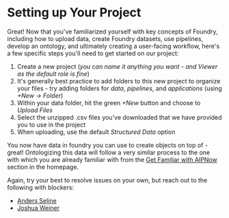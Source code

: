 # Setting up Your Project

Great! Now that you've familiarized yourself with key concepts of Foundry, including how to upload data, create Foundry datasets, use pipelines, develop an ontology, and ultimately creating a user-facing workflow, here's a few specific steps you'll need to get started on our project:
1. Create a new project (*you can name it anything you want - and Viewer as the default role is fine*)
2. It's generally best practice to add folders to this new project to organize your files - try adding folders for *data*, *pipelines*, and *applications* (using *+New -> Folder*)
3. Within your data folder, hit the green *+New* button and choose to *Upload Files*
4. Select the unzipped .csv files you've downloaded that we have provided you to use in the project
5. When uploading, use the default *Structured Data* option


You now have data in foundry you can use to create objects on top of - great! Ontologizing this data will follow a very similar process to the one with which you are already familiar with from the [Get Familiar with AIPNow](/info/aip_now_help.md) section in the homepage.

Again, try your best to resolve issues on your own, but reach out to the following with blockers:
- [Anders Seline](mailto:aseline@palantir.com)
- [Joshua Weiner](mailto:joshuaweiner@palantir.com)

